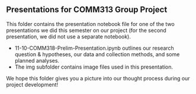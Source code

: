 ## Presentations for COMM313 Group Project

This folder contains the presentation notebook file for one of the two presentations we did this semester on our project (for the second presentation, we did not use a separate notebook).

- 11-10-COMM318-Prelim-Presentation.ipynb outlines our research question & hypotheses, our data and collection methods, and some planned analyses.
- The img subfolder contains image files used in this presentation. 

We hope this folder gives you a picture into our thought process during our project development!
